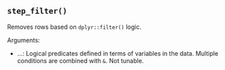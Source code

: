 ## `step_filter()`

Removes rows based on `dplyr::filter()` logic.

Arguments:
* ...: Logical predicates defined in terms of variables in the data. Multiple conditions are combined with `&`. Not tunable.

